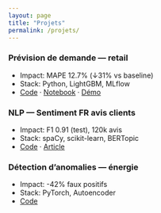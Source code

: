 ```yaml
---
layout: page
title: "Projets"
permalink: /projets/
---
```


### Prévision de demande — retail
- Impact: MAPE 12.7% (↓31% vs baseline)
- Stack: Python, LightGBM, MLflow
- [Code](https://github.com/ton-utilisateur/demand-forecast) · [Notebook](https://github.com/ton-utilisateur/demand-forecast/tree/main/notebooks) · [Démo](https://huggingface.co/spaces/ton-id/forecast-demo)

### NLP — Sentiment FR avis clients
- Impact: F1 0.91 (test), 120k avis
- Stack: spaCy, scikit-learn, BERTopic
- [Code](https://github.com/ton-utilisateur/nlp-sentiment) · [Article](./articles/sentiment-postmortem)

### Détection d’anomalies — énergie
- Impact: -42% faux positifs
- Stack: PyTorch, Autoencoder
- [Code](https://github.com/ton-utilisateur/energy-anomaly)
